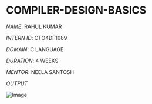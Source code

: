 # COMPILER-DESIGN-BASICS

*NAME*: RAHUL KUMAR

*INTERN ID*: CTO4DF1089

*DOMAIN*: C LANGUAGE

*DURATION*: 4 WEEKS

*MENTOR*: NEELA SANTOSH

*OUTPUT*

![Image](https://github.com/user-attachments/assets/fa92249e-3df6-4e98-853d-aac1ced93586)
